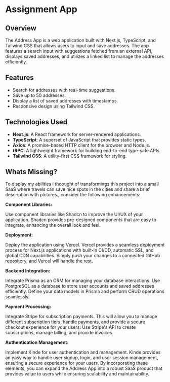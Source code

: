 # Assignment App

## Overview

The Address App is a web application built with Next.js, TypeScript, and Tailwind CSS that allows users to input and save addresses. The app features a search input with suggestions fetched from an external API, displays saved addresses, and utilizes a linked list to manage the addresses efficiently.

## Features

- Search for addresses with real-time suggestions.
- Save up to 50 addresses.
- Display a list of saved addresses with timestamps.
- Responsive design using Tailwind CSS.

## Technologies Used

- **Next.js**: A React framework for server-rendered applications.
- **TypeScript**: A superset of JavaScript that provides static types.
- **Axios**: A promise-based HTTP client for the browser and Node.js.
- **tRPC**: A lightweight framework for building end-to-end type-safe APIs.
- **Tailwind CSS**: A utility-first CSS framework for styling.

## Whats Missing?

To display my abilities i thoought of transformings this project into a small SaaS where travels can save nice spots in the cities and share a brief description with pictures., consider the following enhancements:

**Component Libraries:**

Use component libraries like Shadcn to improve the UI/UX of your application. Shadcn provides pre-designed components that are easy to integrate, enhancing the overall look and feel.

**Deployment:**

Deploy the application using Vercel. Vercel provides a seamless deployment process for Next.js applications with built-in CI/CD, automatic SSL, and global CDN capabilities. Simply push your changes to a connected GitHub repository, and Vercel will handle the rest.

**Backend Integration:**

Integrate Prisma as an ORM for managing your database interactions. Use PostgreSQL as a database to store user accounts and saved addresses efficiently. Define your data models in Prisma and perform CRUD operations seamlessly.

**Payment Processing:**

Integrate Stripe for subscription payments. This will allow you to manage different subscription tiers, handle payments, and provide a secure checkout experience for your users. Use Stripe's API to create subscriptions, manage billing, and provide invoices.

**Authentication Management:**

Implement Kinde for user authentication and management. Kinde provides an easy way to handle user signup, login, and user session management, ensuring a secure experience for your users.
By incorporating these elements, you can expand the Address App into a robust SaaS product that provides value to users while ensuring scalability and maintainability.



